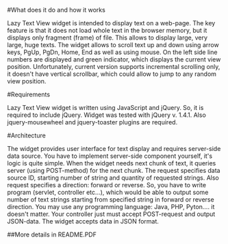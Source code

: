 #What does it do and how it works

Lazy Text View widget is intended to display text on a web-page. The key feature is that it does not load whole text in the browser memory, but it displays only fragment (frame) of file. This allows to display large, very large, huge texts. The widget allows to scroll text up and down using arrow keys, PgUp, PgDn, Home, End as well as using mouse. On the left side line numbers are displayed and green indicator, which displays the current view position. Unfortunately, current version supports incremental scrolling only, it doesn't have vertical scrollbar, which could allow to jump to any random view position.

#Requirements

Lazy Text View widget is written using JavaScript and jQuery. So, it is required to include jQuery. Widget was tested with jQuery v. 1.4.1. Also jquery-mousewheel and jquery-toaster plugins are required.

#Architecture

The widget provides user interface for text display and requires server-side data source. You have to implement server-side component yourself, it's logic is quite simple. When the widget needs next chunk of text, it queries server (using POST-method) for the next chunk. The request specifies data source ID, starting number of string and quantity of requested strings. Also request specifies a direction: forward or reverse. So, you have to write program (servlet, controller etc...), which would be able to output some number of text strings starting from specified string in forward or reverse direction. You may use any programming language: Java, PHP, Pyton.... it doesn't matter. Your controller just must accept POST-request and output JSON-data. The widget accepts data in JSON format. 

##More details in README.PDF
